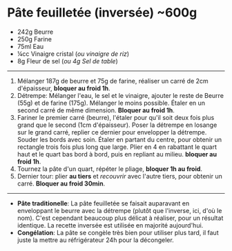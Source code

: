 # Pâte feuilletée (inversée) ~600g

- 242g Beurre
- 250g Farine
- 75ml Eau
- ¼cc Vinaigre cristal (*ou vinaigre de riz*)
- 8g Fleur de sel (*ou 4g Sel de table*)

---

1. Mélanger 187g de beurre et 75g de farine, réaliser un carré de 2cm d'épaisseur, **bloquer au froid 1h**.
2. Détrempe: Mélanger l'eau, le sel et le vinaigre, ajouter le reste de Beurre (55g) et de farine (175g). Mélanger le moins possible. Étaler en un second carré de même dimension. **Bloquer au froid 1h**.
3. Fariner le premier carré (beurre), l'étaler pour qu'il soit deux fois plus grand que le second (1cm d'épaisseur). Poser la détrempe en losange sur le grand carré, replier ce dernier pour envelopper la détrempe. Souder les bords avec soin. Étaler en partant du centre, pour obtenir un rectangle trois fois plus long que large. Plier en 4 en rabattant le quart haut et le quart bas bord à bord, puis en repliant au milieu. **bloquer au froid 1h**.
4. Tournez la pâte d'un quart, répéter le pliage, **bloquer 1h au froid**.
5. Dernier tour: plier **au tiers** et *recouvrir* avec l'autre tiers, pour obtenir un carré. **Bloquer au froid 30min**.

---

- **Pâte traditionelle**: La pâte feuilletée se faisait auparavant en enveloppant le beurre avec la détrempe (plutôt que l'inverse, ici, d'où le nom). C'est cependant beaucoup plus délicat à réaliser, pour un résultat identique. La recette inversée est utilisée en majorité aujourd'hui.
- **Congélation**: La pâte se congèle très bien pour utiliser plus tard, il faut juste la mettre au réfrigérateur 24h pour la décongeler.
